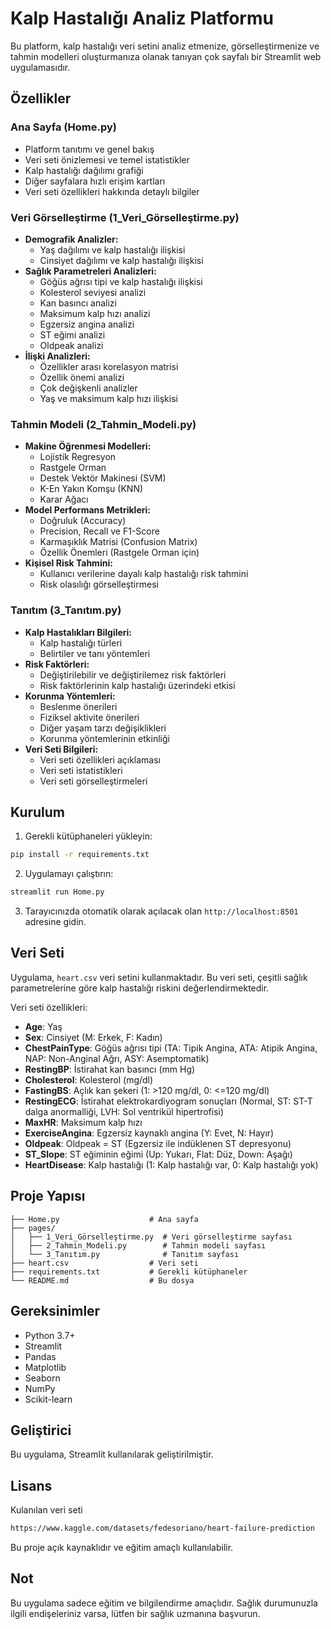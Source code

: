 # Kalp Hastalığı Analiz Platformu

Bu platform, kalp hastalığı veri setini analiz etmenize, görselleştirmenize ve tahmin modelleri oluşturmanıza olanak tanıyan çok sayfalı bir Streamlit web uygulamasıdır.

## Özellikler

### Ana Sayfa (Home.py)
- Platform tanıtımı ve genel bakış
- Veri seti önizlemesi ve temel istatistikler
- Kalp hastalığı dağılımı grafiği
- Diğer sayfalara hızlı erişim kartları
- Veri seti özellikleri hakkında detaylı bilgiler

### Veri Görselleştirme (1_Veri_Görselleştirme.py)
- **Demografik Analizler:**
  - Yaş dağılımı ve kalp hastalığı ilişkisi
  - Cinsiyet dağılımı ve kalp hastalığı ilişkisi
- **Sağlık Parametreleri Analizleri:**
  - Göğüs ağrısı tipi ve kalp hastalığı ilişkisi
  - Kolesterol seviyesi analizi
  - Kan basıncı analizi
  - Maksimum kalp hızı analizi
  - Egzersiz angina analizi
  - ST eğimi analizi
  - Oldpeak analizi
- **İlişki Analizleri:**
  - Özellikler arası korelasyon matrisi
  - Özellik önemi analizi
  - Çok değişkenli analizler
  - Yaş ve maksimum kalp hızı ilişkisi

### Tahmin Modeli (2_Tahmin_Modeli.py)
- **Makine Öğrenmesi Modelleri:**
  - Lojistik Regresyon
  - Rastgele Orman
  - Destek Vektör Makinesi (SVM)
  - K-En Yakın Komşu (KNN)
  - Karar Ağacı
- **Model Performans Metrikleri:**
  - Doğruluk (Accuracy)
  - Precision, Recall ve F1-Score
  - Karmaşıklık Matrisi (Confusion Matrix)
  - Özellik Önemleri (Rastgele Orman için)
- **Kişisel Risk Tahmini:**
  - Kullanıcı verilerine dayalı kalp hastalığı risk tahmini
  - Risk olasılığı görselleştirmesi

### Tanıtım (3_Tanıtım.py)
- **Kalp Hastalıkları Bilgileri:**
  - Kalp hastalığı türleri
  - Belirtiler ve tanı yöntemleri
- **Risk Faktörleri:**
  - Değiştirilebilir ve değiştirilemez risk faktörleri
  - Risk faktörlerinin kalp hastalığı üzerindeki etkisi
- **Korunma Yöntemleri:**
  - Beslenme önerileri
  - Fiziksel aktivite önerileri
  - Diğer yaşam tarzı değişiklikleri
  - Korunma yöntemlerinin etkinliği
- **Veri Seti Bilgileri:**
  - Veri seti özellikleri açıklaması
  - Veri seti istatistikleri
  - Veri seti görselleştirmeleri

## Kurulum

1. Gerekli kütüphaneleri yükleyin:

```bash
pip install -r requirements.txt
```

2. Uygulamayı çalıştırın:

```bash
streamlit run Home.py
```

3. Tarayıcınızda otomatik olarak açılacak olan `http://localhost:8501` adresine gidin.

## Veri Seti

Uygulama, `heart.csv` veri setini kullanmaktadır. Bu veri seti, çeşitli sağlık parametrelerine göre kalp hastalığı riskini değerlendirmektedir.

Veri seti özellikleri:

- **Age**: Yaş
- **Sex**: Cinsiyet (M: Erkek, F: Kadın)
- **ChestPainType**: Göğüs ağrısı tipi (TA: Tipik Angina, ATA: Atipik Angina, NAP: Non-Anginal Ağrı, ASY: Asemptomatik)
- **RestingBP**: İstirahat kan basıncı (mm Hg)
- **Cholesterol**: Kolesterol (mg/dl)
- **FastingBS**: Açlık kan şekeri (1: >120 mg/dl, 0: <=120 mg/dl)
- **RestingECG**: İstirahat elektrokardiyogram sonuçları (Normal, ST: ST-T dalga anormalliği, LVH: Sol ventrikül hipertrofisi)
- **MaxHR**: Maksimum kalp hızı
- **ExerciseAngina**: Egzersiz kaynaklı angina (Y: Evet, N: Hayır)
- **Oldpeak**: Oldpeak = ST (Egzersiz ile indüklenen ST depresyonu)
- **ST_Slope**: ST eğiminin eğimi (Up: Yukarı, Flat: Düz, Down: Aşağı)
- **HeartDisease**: Kalp hastalığı (1: Kalp hastalığı var, 0: Kalp hastalığı yok)

## Proje Yapısı

```
├── Home.py                    # Ana sayfa
├── pages/
│   ├── 1_Veri_Görselleştirme.py  # Veri görselleştirme sayfası
│   ├── 2_Tahmin_Modeli.py        # Tahmin modeli sayfası
│   └── 3_Tanıtım.py              # Tanıtım sayfası
├── heart.csv                  # Veri seti
├── requirements.txt           # Gerekli kütüphaneler
└── README.md                  # Bu dosya
```

## Gereksinimler

- Python 3.7+
- Streamlit
- Pandas
- Matplotlib
- Seaborn
- NumPy
- Scikit-learn

## Geliştirici

Bu uygulama, Streamlit kullanılarak geliştirilmiştir.

## Lisans

Kulanılan veri seti

```bash
https://www.kaggle.com/datasets/fedesoriano/heart-failure-prediction
```

Bu proje açık kaynaklıdır ve eğitim amaçlı kullanılabilir.

## Not

Bu uygulama sadece eğitim ve bilgilendirme amaçlıdır. Sağlık durumunuzla ilgili endişeleriniz varsa, lütfen bir sağlık uzmanına başvurun.
